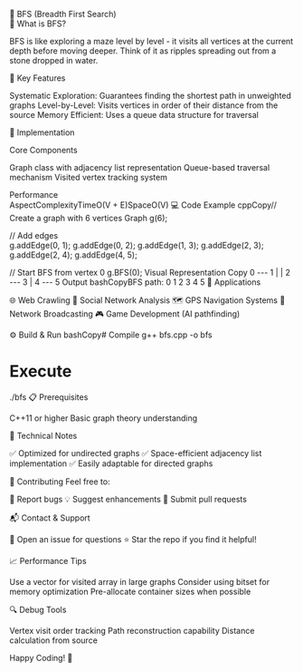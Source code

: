 🌳 BFS (Breadth First Search)  
📖 What is BFS?  

BFS is like exploring a maze level by level - it visits all vertices at the current depth before moving deeper. Think of it as ripples spreading out from a stone dropped in water.  

🎯 Key Features  

Systematic Exploration: Guarantees finding the shortest path in unweighted graphs
Level-by-Level: Visits vertices in order of their distance from the source
Memory Efficient: Uses a queue data structure for traversal

🔧 Implementation 

Core Components

Graph class with adjacency list representation
Queue-based traversal mechanism
Visited vertex tracking system

Performance  
AspectComplexityTimeO(V + E)SpaceO(V)
💻 Code Example
cppCopy// Create a graph with 6 vertices
Graph g(6);

// Add edges  
g.addEdge(0, 1);
g.addEdge(0, 2);
g.addEdge(1, 3);
g.addEdge(2, 3);
g.addEdge(2, 4);
g.addEdge(4, 5);

// Start BFS from vertex 0
g.BFS(0);
Visual Representation
Copy   0 --- 1
   |     |
   2 --- 3
   |
   4 --- 5
Output
bashCopyBFS path: 0 1 2 3 4 5
🚀 Applications

🌐 Web Crawling
🤝 Social Network Analysis
🗺️ GPS Navigation Systems
📡 Network Broadcasting
🎮 Game Development (AI pathfinding)

⚙️ Build & Run
bashCopy# Compile
g++ bfs.cpp -o bfs

# Execute
./bfs
📋 Prerequisites

C++11 or higher
Basic graph theory understanding

📌 Technical Notes

✅ Optimized for undirected graphs
✅ Space-efficient adjacency list implementation
✅ Easily adaptable for directed graphs

🤝 Contributing
Feel free to:

🐛 Report bugs
💡 Suggest enhancements
🔧 Submit pull requests

📬 Contact & Support

📝 Open an issue for questions
⭐ Star the repo if you find it helpful!

📈 Performance Tips

Use a vector for visited array in large graphs
Consider using bitset for memory optimization
Pre-allocate container sizes when possible

🔍 Debug Tools

Vertex visit order tracking
Path reconstruction capability
Distance calculation from source


Happy Coding! 🚀
